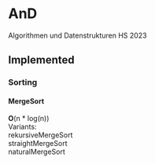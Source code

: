 # AnD
Algorithmen und Datenstrukturen HS 2023

## Implemented
### Sorting
#### MergeSort
<b>O</b>(n * log(n)) <br>
Variants: <br>
rekursiveMergeSort <br>
straightMergeSort <br>
naturalMergeSort
